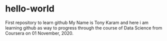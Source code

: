 # hello-world
First repository to learn github
My Name is Tony Karam and here i am learning github as way to progress through the course of Data Science from Coursera on 01 November, 2020.
